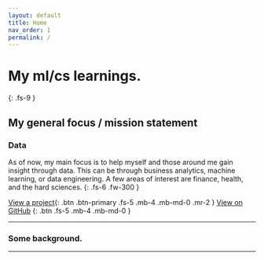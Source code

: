 ```yaml
---
layout: default
title: Home
nav_order: 1
permalink: /
---
```


# My ml/cs learnings.
{: .fs-9 }

## My general focus / mission statement

### Data

As of now, my main focus is to help myself and those around me gain insight through data. This can be through business analytics, machine learning, or data engineering. A few areas of interest are finance, health, and the hard sciences.
{: .fs-6 .fw-300 }

[View a project](#view-project){: .btn .btn-primary .fs-5 .mb-4 .mb-md-0 .mr-2 } [View on GitHub](https://github.com/blazecolby/)
{: .btn .fs-5 .mb-4 .mb-md-0 }

---

### Some background.

---

